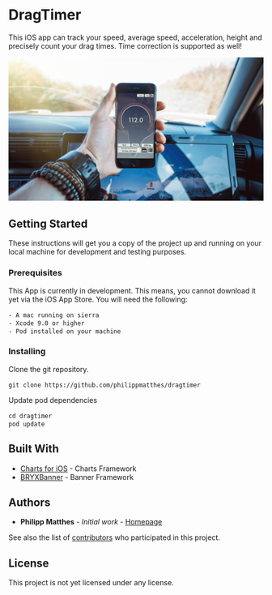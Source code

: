 # DragTimer

This iOS app can track your speed, average speed, acceleration, height and precisely count your drag times. Time correction is supported as well!

![Showcase](Showcase.jpg?raw=true "DragTimer App")

## Getting Started

These instructions will get you a copy of the project up and running on your local machine for development and testing purposes.

### Prerequisites

This App is currently in development. This means, you cannot download it yet via the iOS App Store. You will need the following:

```
- A mac running on sierra
- Xcode 9.0 or higher
- Pod installed on your machine
```

### Installing

Clone the git repository.


```
git clone https://github.com/philippmatthes/dragtimer
```

Update pod dependencies

```
cd dragtimer
pod update
```

## Built With

* [Charts for iOS](https://github.com/danielgindi/Charts) - Charts Framework
* [BRYXBanner](https://github.com/bryx-inc/BRYXBanner) - Banner Framework

## Authors

* **Philipp Matthes** - *Initial work* - [Homepage](https://philippmatth.es)

See also the list of [contributors](https://github.com/philippmatthes/dragtimer/contributors) who participated in this project.

## License

This project is not yet licensed under any license.
